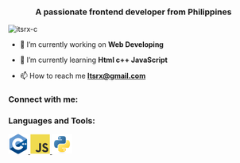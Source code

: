 <h3 align="center">A passionate frontend developer from Philippines</h3>

<p align="left"> <img src="https://komarev.com/ghpvc/?username=itsrx-c&label=Profile%20views&color=0e75b6&style=flat" alt="itsrx-c" /> </p>

- 🔭 I’m currently working on **Web Developing**

- 🌱 I’m currently learning **Html c++ JavaScript**

- 📫 How to reach me **Itsrx@gmail.com**

<h3 align="left">Connect with me:</h3>
<p align="left">
</p>

<h3 align="left">Languages and Tools:</h3>
<p align="left"> <a href="https://www.w3schools.com/cpp/" target="_blank" rel="noreferrer"> <img src="https://raw.githubusercontent.com/devicons/devicon/master/icons/cplusplus/cplusplus-original.svg" alt="cplusplus" width="40" height="40"/> </a> <a href="https://developer.mozilla.org/en-US/docs/Web/JavaScript" target="_blank" rel="noreferrer"> <img src="https://raw.githubusercontent.com/devicons/devicon/master/icons/javascript/javascript-original.svg" alt="javascript" width="40" height="40"/> </a> <a href="https://www.python.org" target="_blank" rel="noreferrer"> <img src="https://raw.githubusercontent.com/devicons/devicon/master/icons/python/python-original.svg" alt="python" width="40" height="40"/> </a> </p>
